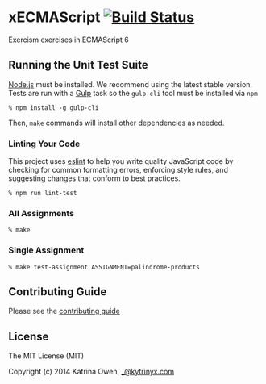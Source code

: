# xECMAScript [![Build Status](https://travis-ci.org/exercism/xecmascript.svg?branch=master)](https://travis-ci.org/exercism/xecmascript)

Exercism exercises in ECMAScript 6

## Running the Unit Test Suite

[Node.js](https://nodejs.org) must be installed.  We recommend using the latest stable version.  Tests are run with
a [Gulp](http://gulpjs.com) task so the `gulp-cli` tool must be installed via `npm`

    % npm install -g gulp-cli

Then, `make` commands will install other dependencies as needed.

### Linting Your Code
This project uses [eslint](https://github.com/eslint/eslint) to help you write quality JavaScript code by checking for common formatting errors, enforcing style rules, and suggesting changes that conform to best practices.  

    % npm run lint-test
   

### All Assignments

    % make

### Single Assignment

    % make test-assignment ASSIGNMENT=palindrome-products

## Contributing Guide

Please see the [contributing guide](https://github.com/exercism/x-api/blob/master/CONTRIBUTING.md#the-exercise-data)

## License

The MIT License (MIT)

Copyright (c) 2014 Katrina Owen, _@kytrinyx.com

